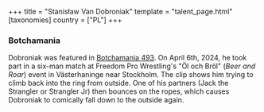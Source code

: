 +++
title = "Stanisław Van Dobroniak"
template = "talent_page.html"
[taxonomies]
country = ["PL"]
+++

### Botchamania

Dobroniak was featured in [Botchamania 493][bm-493]. On April 6th, 2024, he took part in a six-man match at Freedom Pro Wrestling's "Öl och Bröl" (_Beer and Roar_) event in Västerhaninge near Stockholm.
The clip shows him trying to climb back into the ring from outside. One of his partners (Jack the Strangler or Strangler Jr) then bounces on the ropes, which causes Dobroniak to comically fall down to the outside again.

[bm-493]: https://www.youtube.com/watch?v=2azqxchwafo
